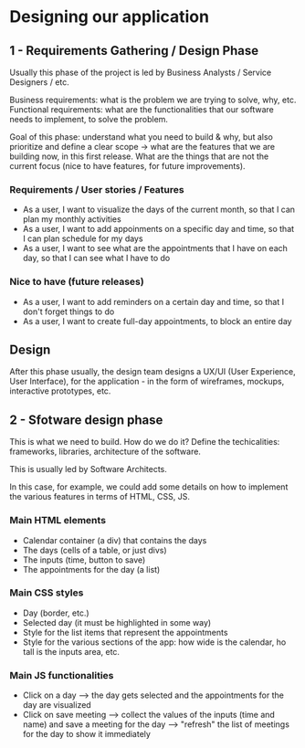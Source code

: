 # Designing our application

## 1 - Requirements Gathering / Design Phase

Usually this phase of the project is led by Business Analysts / Service Designers / etc.

Business requirements: what is the problem we are trying to solve, why, etc.
Functional requirements: what are the functionalities that our software needs to implement, to solve the problem.

Goal of this phase: understand what you need to build & why, but also prioritize
and define a clear scope -> what are the features that we are building now, in this first release.
What are the things that are not the current focus (nice to have features, for future improvements).

### Requirements / User stories / Features

- As a user, I want to visualize the days of the current month, so that I can plan my monthly activities
- As a user, I want to add appoinments on a specific day and time, so that I can plan schedule for my days
- As a user, I want to see what are the appointments that I have on each day, so that I can see what I have to do

### Nice to have (future releases)

- As a user, I want to add reminders on a certain day and time, so that I don't forget things to do
- As a user, I want to create full-day appointments, to block an entire day

## Design

After this phase usually, the design team designs a UX/UI (User Experience, User Interface), for
the application - in the form of wireframes, mockups, interactive prototypes, etc.

## 2 - Sfotware design phase

This is what we need to build. How do we do it?
Define the techicalities: frameworks, libraries, architecture of the software.

This is usually led by Software Architects.

In this case, for example, we could add some details on how to implement the various features
in terms of HTML, CSS, JS.

### Main HTML elements

- Calendar container (a div) that contains the days
- The days (cells of a table, or just divs)
- The inputs (time, button to save)
- The appointments for the day (a list)

### Main CSS styles

- Day (border, etc.)
- Selected day (it must be highlighted in some way)
- Style for the list items that represent the appointments
- Style for the various sections of the app: how wide is the calendar, ho tall is the inputs area, etc.

### Main JS functionalities

- Click on a day --> the day gets selected and the appointments for the day are visualized
- Click on save meeting
    --> collect the values of the inputs (time and name) and save a meeting for the day
    --> "refresh" the list of meetings for the day to show it immediately
